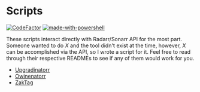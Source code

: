 # Scripts

[![CodeFactor](https://www.codefactor.io/repository/github/angrycuban13/Scripts/badge)](https://www.codefactor.io/repository/github/angrycuban13/Scripts) [![made-with-powershell](https://img.shields.io/badge/Made%20with-Powershell-1f425f.svg)](https://docs.microsoft.com/en-us/powershell/)

These scripts interact directly with Radarr/Sonarr API for the most part. Someone wanted to do *X* and the tool didn't exist at the time, however, *X* can be accomplished via the API, so I wrote a script for it. Feel free to read through their respective READMEs to see if any of them would work for you.

* [Upgradinatorr](https://github.com/angrycuban13/Scripts/blob/main/Upgradinatorr/README.md)
* [Owinenatorr](https://github.com/angrycuban13/Scripts/blob/1dbfbb4278cbd075cf8eb5b316888e144ff9dd5b/ZakTag/README.md#L1)
* [ZakTag](https://github.com/angrycuban13/Scripts/blob/1dbfbb4278cbd075cf8eb5b316888e144ff9dd5b/ZakTag/README.md#L1)

